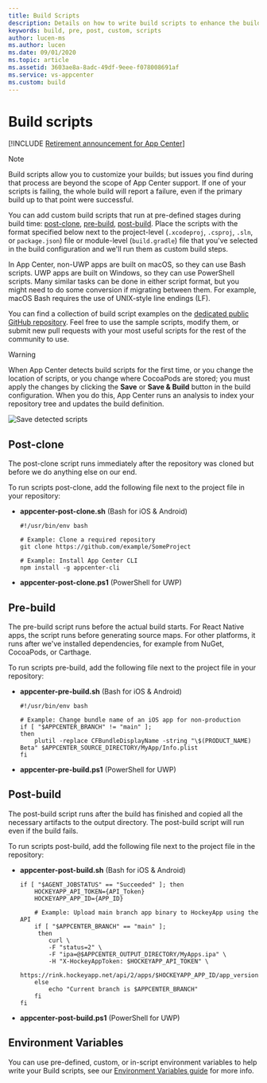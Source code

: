 ```yaml
---
title: Build Scripts
description: Details on how to write build scripts to enhance the build process
keywords: build, pre, post, custom, scripts
author: lucen-ms
ms.author: lucen
ms.date: 09/01/2020
ms.topic: article
ms.assetid: 3603ae8a-8adc-49df-9eee-f078008691af
ms.service: vs-appcenter
ms.custom: build
---
```


# Build scripts

[!INCLUDE [Retirement announcement for App Center](~/includes/retirement.md)]


> [!NOTE]
> Build scripts allow you to customize your builds; but issues you find during that process are beyond the scope of App Center support. If one of your scripts is failing, the whole build will report a failure, even if the primary build up to that point were successful.

You can add custom build scripts that run at pre-defined stages during build time: [post-clone](~/build/custom/scripts/index.md#post-clone), [pre-build](~/build/custom/scripts/index.md#pre-build), [post-build](~/build/custom/scripts/index.md#post-build). Place the scripts with the format specified below next to the project-level (`.xcodeproj`, `.csproj`, `.sln`, or `package.json`) file or module-level (`build.gradle`) file that you've selected in the build configuration and we'll run them as custom build steps. 

In App Center, non-UWP apps are built on macOS, so they can use Bash scripts. UWP apps are built on Windows, so they can use PowerShell scripts. Many similar tasks can be done in either script format, but you might need to do some conversion if migrating between them. For example, macOS Bash requires the use of UNIX-style line endings (LF).

You can find a collection of build script examples on the [dedicated public GitHub repository](https://github.com/Microsoft/appcenter/tree/master/sample-build-scripts). Feel free to use the sample scripts, modify them, or submit new pull requests with your most useful scripts for the rest of the community to use.

> [!WARNING]
> When App Center detects build scripts for the first time, or you change the location of scripts, or you change where CocoaPods are stored; you must apply the changes by clicking the **Save** or **Save & Build** button in the build configuration. When you do this, App Center runs an analysis to index your repository tree and updates the build definition.

![Save detected scripts](~/build/custom/scripts/images/build-scripts-detected.png "Build configuration shows detected build scripts")

## Post-clone
The post-clone script runs immediately after the repository was cloned but before we do anything else on our end.

To run scripts post-clone, add the following file next to the project file in your repository:

- **appcenter-post-clone.sh** (Bash for iOS & Android)

    ```shell
    #!/usr/bin/env bash

    # Example: Clone a required repository
    git clone https://github.com/example/SomeProject

    # Example: Install App Center CLI
    npm install -g appcenter-cli
    ```

- **appcenter-post-clone.ps1** (PowerShell for UWP)

## Pre-build
The pre-build script runs before the actual build starts. For React Native apps, the script runs before generating source maps. For other platforms, it runs after we've installed dependencies, for example from NuGet, CocoaPods, or Carthage.

To run scripts pre-build, add the following file next to the project file in your repository:

- **appcenter-pre-build.sh** (Bash for iOS & Android)

    ```shell
    #!/usr/bin/env bash

    # Example: Change bundle name of an iOS app for non-production
    if [ "$APPCENTER_BRANCH" != "main" ];
    then
        plutil -replace CFBundleDisplayName -string "\$(PRODUCT_NAME) Beta" $APPCENTER_SOURCE_DIRECTORY/MyApp/Info.plist
    fi
    ```

- **appcenter-pre-build.ps1** (PowerShell for UWP)

## Post-build
The post-build script runs after the build has finished and copied all the necessary artifacts to the output directory. The post-build script will run even if the build fails.

To run scripts post-build, add the following file next to the project file in the repository:

- **appcenter-post-build.sh** (Bash for iOS & Android)

    ```shell
    if [ "$AGENT_JOBSTATUS" == "Succeeded" ]; then
        HOCKEYAPP_API_TOKEN={API_Token}
        HOCKEYAPP_APP_ID={APP_ID}

        # Example: Upload main branch app binary to HockeyApp using the API
        if [ "$APPCENTER_BRANCH" == "main" ];
         then
            curl \
            -F "status=2" \
            -F "ipa=@$APPCENTER_OUTPUT_DIRECTORY/MyApps.ipa" \
            -H "X-HockeyAppToken: $HOCKEYAPP_API_TOKEN" \
            https://rink.hockeyapp.net/api/2/apps/$HOCKEYAPP_APP_ID/app_versions/upload
        else
            echo "Current branch is $APPCENTER_BRANCH"
        fi
    fi
    ```

- **appcenter-post-build.ps1** (PowerShell for UWP)

## Environment Variables
You can use pre-defined, custom, or in-script environment variables to help write your Build scripts, see our [Environment Variables guide](~/build/custom/variables/index.md) for more info. 
